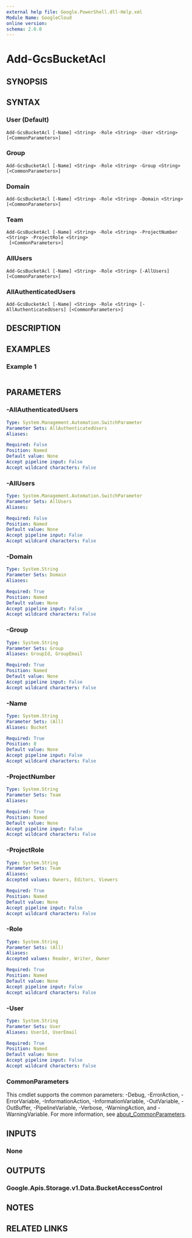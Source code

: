 ```yaml
---
external help file: Google.PowerShell.dll-Help.xml
Module Name: GoogleCloud
online version:
schema: 2.0.0
---
```


# Add-GcsBucketAcl

## SYNOPSIS


## SYNTAX

### User (Default)
```
Add-GcsBucketAcl [-Name] <String> -Role <String> -User <String> [<CommonParameters>]
```

### Group
```
Add-GcsBucketAcl [-Name] <String> -Role <String> -Group <String> [<CommonParameters>]
```

### Domain
```
Add-GcsBucketAcl [-Name] <String> -Role <String> -Domain <String> [<CommonParameters>]
```

### Team
```
Add-GcsBucketAcl [-Name] <String> -Role <String> -ProjectNumber <String> -ProjectRole <String>
 [<CommonParameters>]
```

### AllUsers
```
Add-GcsBucketAcl [-Name] <String> -Role <String> [-AllUsers] [<CommonParameters>]
```

### AllAuthenticatedUsers
```
Add-GcsBucketAcl [-Name] <String> -Role <String> [-AllAuthenticatedUsers] [<CommonParameters>]
```

## DESCRIPTION


## EXAMPLES

### Example 1
```powershell

```



## PARAMETERS

### -AllAuthenticatedUsers


```yaml
Type: System.Management.Automation.SwitchParameter
Parameter Sets: AllAuthenticatedUsers
Aliases:

Required: False
Position: Named
Default value: None
Accept pipeline input: False
Accept wildcard characters: False
```

### -AllUsers


```yaml
Type: System.Management.Automation.SwitchParameter
Parameter Sets: AllUsers
Aliases:

Required: False
Position: Named
Default value: None
Accept pipeline input: False
Accept wildcard characters: False
```

### -Domain


```yaml
Type: System.String
Parameter Sets: Domain
Aliases:

Required: True
Position: Named
Default value: None
Accept pipeline input: False
Accept wildcard characters: False
```

### -Group


```yaml
Type: System.String
Parameter Sets: Group
Aliases: GroupId, GroupEmail

Required: True
Position: Named
Default value: None
Accept pipeline input: False
Accept wildcard characters: False
```

### -Name


```yaml
Type: System.String
Parameter Sets: (All)
Aliases: Bucket

Required: True
Position: 0
Default value: None
Accept pipeline input: False
Accept wildcard characters: False
```

### -ProjectNumber


```yaml
Type: System.String
Parameter Sets: Team
Aliases:

Required: True
Position: Named
Default value: None
Accept pipeline input: False
Accept wildcard characters: False
```

### -ProjectRole


```yaml
Type: System.String
Parameter Sets: Team
Aliases:
Accepted values: Owners, Editors, Viewers

Required: True
Position: Named
Default value: None
Accept pipeline input: False
Accept wildcard characters: False
```

### -Role


```yaml
Type: System.String
Parameter Sets: (All)
Aliases:
Accepted values: Reader, Writer, Owner

Required: True
Position: Named
Default value: None
Accept pipeline input: False
Accept wildcard characters: False
```

### -User


```yaml
Type: System.String
Parameter Sets: User
Aliases: UserId, UserEmail

Required: True
Position: Named
Default value: None
Accept pipeline input: False
Accept wildcard characters: False
```

### CommonParameters
This cmdlet supports the common parameters: -Debug, -ErrorAction, -ErrorVariable, -InformationAction, -InformationVariable, -OutVariable, -OutBuffer, -PipelineVariable, -Verbose, -WarningAction, and -WarningVariable. For more information, see [about_CommonParameters](http://go.microsoft.com/fwlink/?LinkID=113216).

## INPUTS

### None

## OUTPUTS

### Google.Apis.Storage.v1.Data.BucketAccessControl

## NOTES

## RELATED LINKS
